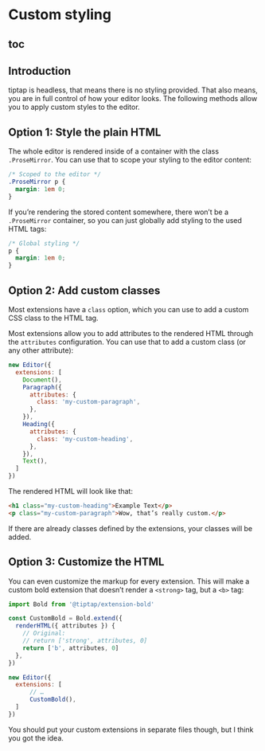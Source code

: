 # Custom styling

## toc

## Introduction
tiptap is headless, that means there is no styling provided. That also means, you are in full control of how your editor looks. The following methods allow you to apply custom styles to the editor.

## Option 1: Style the plain HTML
The whole editor is rendered inside of a container with the class `.ProseMirror`. You can use that to scope your styling to the editor content:

```css
/* Scoped to the editor */
.ProseMirror p {
  margin: 1em 0;
}
```

If you’re rendering the stored content somewhere, there won’t be a `.ProseMirror` container, so you can just globally add styling to the used HTML tags:

```css
/* Global styling */
p {
  margin: 1em 0;
}
```


## Option 2: Add custom classes
Most extensions have a `class` option, which you can use to add a custom CSS class to the HTML tag.

Most extensions allow you to add attributes to the rendered HTML through the `attributes` configuration. You can use that to add a custom class (or any other attribute):

```js
new Editor({
  extensions: [
    Document(),
    Paragraph({
      attributes: {
        class: 'my-custom-paragraph',
      },
    }),
    Heading({
      attributes: {
        class: 'my-custom-heading',
      },
    }),
    Text(),
  ]
})
```

The rendered HTML will look like that:

```html
<h1 class="my-custom-heading">Example Text</p>
<p class="my-custom-paragraph">Wow, that’s really custom.</p>
```

If there are already classes defined by the extensions, your classes will be added.

## Option 3: Customize the HTML
You can even customize the markup for every extension. This will make a custom bold extension that doesn’t render a `<strong>` tag, but a `<b>` tag:

```js
import Bold from '@tiptap/extension-bold'

const CustomBold = Bold.extend({
  renderHTML({ attributes }) {
    // Original:
    // return ['strong', attributes, 0]
    return ['b', attributes, 0]
  },
})

new Editor({
  extensions: [
      // …
      CustomBold(),
  ]
})
```

You should put your custom extensions in separate files though, but I think you got the idea.
